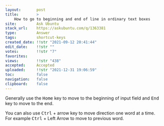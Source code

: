 ```yaml
---
layout:       post
title:        >
    How to go to beginning and end of line in ordinary text boxes
site:         Ask Ubuntu
stack_url:    https://askubuntu.com/q/1363381
type:         Answer
tags:         shortcut-keys
created_date: !!str "2021-09-12 20:41:44"
edit_date:    !!str ""
votes:        !!str "7"
favorites:    
views:        !!str "438"
accepted:     Accepted
uploaded:     !!str "2021-12-31 19:06:59"
toc:          false
navigation:   false
clipboard:    false
---
```


Generally use the <kbd>Home</kbd> key to move to the beginning of input field and <kbd>End</kbd> key to move to the end.

You can also use <kbd>Ctrl</kbd> + arrow key to move direction one word at a time. For example <kbd>Ctrl</kbd> + Left Arrow to move to previous word.
